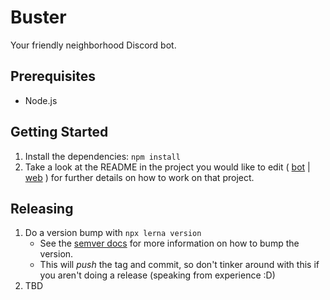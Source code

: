 # Buster

Your friendly neighborhood Discord bot.

## Prerequisites

- Node.js

## Getting Started

1. Install the dependencies: `npm install`
2. Take a look at the README in the project you would like to edit ( [bot](./packages/bot/README.md) | [web](./packages/web/README.md) ) for further details on how to work on that project.

## Releasing

1. Do a version bump with `npx lerna version`
   - See the [semver docs](https://semver.org/#summary) for more information on how to bump the version.
   - This will _push_ the tag and commit, so don't tinker around with this if you aren't doing a release (speaking from experience :D)
2. TBD
